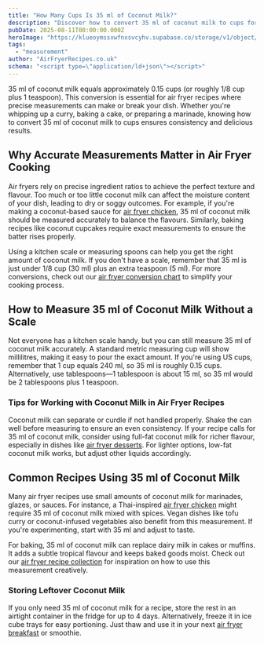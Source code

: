 ```yaml
---
title: "How Many Cups Is 35 ml of Coconut Milk?"
description: "Discover how to convert 35 ml of coconut milk to cups for perfect air fryer recipes. Get precise measurements and cooking tips here!"
pubDate: 2025-08-11T00:00:00.000Z
heroImage: "https://klueoymssxwfnxsvcyhv.supabase.co/storage/v1/object/public/md/how-many-cups-is-35-ml-of-coconut-milk-15864e90.webp"
tags:
  - "measurement"
author: "AirFryerRecipes.co.uk"
schema: "<script type=\"application/ld+json\"></script>"
---
```


<p>35 ml of coconut milk equals approximately 0.15 cups (or roughly 1/8 cup plus 1 teaspoon). This conversion is essential for air fryer recipes where precise measurements can make or break your dish. Whether you're whipping up a curry, baking a cake, or preparing a marinade, knowing how to convert 35 ml of coconut milk to cups ensures consistency and delicious results.</p>  

<h2>Why Accurate Measurements Matter in Air Fryer Cooking</h2>  
<p>Air fryers rely on precise ingredient ratios to achieve the perfect texture and flavour. Too much or too little coconut milk can affect the moisture content of your dish, leading to dry or soggy outcomes. For example, if you're making a coconut-based sauce for <a href=https://www.airfryerrecipe.co.uk/recipes>air fryer chicken</a>, 35 ml of coconut milk should be measured accurately to balance the flavours. Similarly, baking recipes like coconut cupcakes require exact measurements to ensure the batter rises properly.</p>  
<p>Using a kitchen scale or measuring spoons can help you get the right amount of coconut milk. If you don't have a scale, remember that 35 ml is just under 1/8 cup (30 ml) plus an extra teaspoon (5 ml). For more conversions, check out our <a href=https://www.airfryerrecipe.co.uk/air-fryer-conversion-chart>air fryer conversion chart</a> to simplify your cooking process.</p>  

<h2>How to Measure 35 ml of Coconut Milk Without a Scale</h2>  
<p>Not everyone has a kitchen scale handy, but you can still measure 35 ml of coconut milk accurately. A standard metric measuring cup will show millilitres, making it easy to pour the exact amount. If you're using US cups, remember that 1 cup equals 240 ml, so 35 ml is roughly 0.15 cups. Alternatively, use tablespoons—1 tablespoon is about 15 ml, so 35 ml would be 2 tablespoons plus 1 teaspoon.</p>  

<h3>Tips for Working with Coconut Milk in Air Fryer Recipes</h3>  
<p>Coconut milk can separate or curdle if not handled properly. Shake the can well before measuring to ensure an even consistency. If your recipe calls for 35 ml of coconut milk, consider using full-fat coconut milk for richer flavour, especially in dishes like <a href=https://www.airfryerrecipe.co.uk/recipe-category/dessert>air fryer desserts</a>. For lighter options, low-fat coconut milk works, but adjust other liquids accordingly.</p>  

<h2>Common Recipes Using 35 ml of Coconut Milk</h2>  
<p>Many air fryer recipes use small amounts of coconut milk for marinades, glazes, or sauces. For instance, a Thai-inspired <a href=https://www.airfryerrecipe.co.uk/recipe-category/chicken>air fryer chicken</a> might require 35 ml of coconut milk mixed with spices. Vegan dishes like tofu curry or coconut-infused vegetables also benefit from this measurement. If you're experimenting, start with 35 ml and adjust to taste.</p>  
<p>For baking, 35 ml of coconut milk can replace dairy milk in cakes or muffins. It adds a subtle tropical flavour and keeps baked goods moist. Check out our <a href=https://www.airfryerrecipe.co.uk/recipes>air fryer recipe collection</a> for inspiration on how to use this measurement creatively.</p>  

<h3>Storing Leftover Coconut Milk</h3>  
<p>If you only need 35 ml of coconut milk for a recipe, store the rest in an airtight container in the fridge for up to 4 days. Alternatively, freeze it in ice cube trays for easy portioning. Just thaw and use it in your next <a href=https://www.airfryerrecipe.co.uk/recipe-category/breakfast>air fryer breakfast</a> or smoothie.</p>